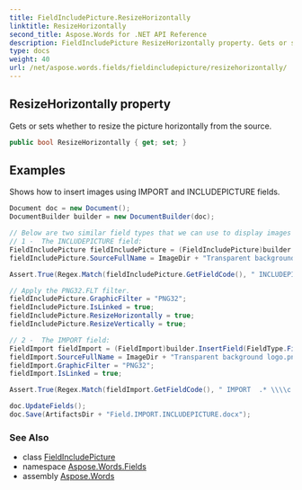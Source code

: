```yaml
---
title: FieldIncludePicture.ResizeHorizontally
linktitle: ResizeHorizontally
second_title: Aspose.Words for .NET API Reference
description: FieldIncludePicture ResizeHorizontally property. Gets or sets whether to resize the picture horizontally from the source in C#.
type: docs
weight: 40
url: /net/aspose.words.fields/fieldincludepicture/resizehorizontally/
---
```

## ResizeHorizontally property

Gets or sets whether to resize the picture horizontally from the source.

```csharp
public bool ResizeHorizontally { get; set; }
```

## Examples

Shows how to insert images using IMPORT and INCLUDEPICTURE fields.

```csharp
Document doc = new Document();
DocumentBuilder builder = new DocumentBuilder(doc);

// Below are two similar field types that we can use to display images linked from the local file system.
// 1 -  The INCLUDEPICTURE field:
FieldIncludePicture fieldIncludePicture = (FieldIncludePicture)builder.InsertField(FieldType.FieldIncludePicture, true);
fieldIncludePicture.SourceFullName = ImageDir + "Transparent background logo.png";

Assert.True(Regex.Match(fieldIncludePicture.GetFieldCode(), " INCLUDEPICTURE  .*").Success);

// Apply the PNG32.FLT filter.
fieldIncludePicture.GraphicFilter = "PNG32";
fieldIncludePicture.IsLinked = true;
fieldIncludePicture.ResizeHorizontally = true;
fieldIncludePicture.ResizeVertically = true;

// 2 -  The IMPORT field:
FieldImport fieldImport = (FieldImport)builder.InsertField(FieldType.FieldImport, true);
fieldImport.SourceFullName = ImageDir + "Transparent background logo.png";
fieldImport.GraphicFilter = "PNG32";
fieldImport.IsLinked = true;

Assert.True(Regex.Match(fieldImport.GetFieldCode(), " IMPORT  .* \\\\c PNG32 \\\\d").Success);

doc.UpdateFields();
doc.Save(ArtifactsDir + "Field.IMPORT.INCLUDEPICTURE.docx");
```

### See Also

* class [FieldIncludePicture](../)
* namespace [Aspose.Words.Fields](../../fieldincludepicture/)
* assembly [Aspose.Words](../../../)
